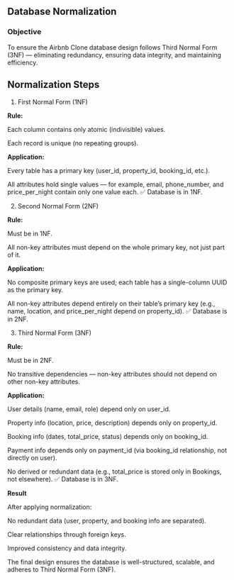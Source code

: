 ## Database Normalization
### Objective

To ensure the Airbnb Clone database design follows Third Normal Form (3NF) — eliminating redundancy, ensuring data integrity, and maintaining efficiency.

## Normalization Steps
1. First Normal Form (1NF)

**Rule:**

Each column contains only atomic (indivisible) values.

Each record is unique (no repeating groups).

**Application:**

Every table has a primary key (user_id, property_id, booking_id, etc.).

All attributes hold single values — for example, email, phone_number, and price_per_night contain only one value each.
✅ Database is in 1NF.

2. Second Normal Form (2NF)

**Rule:**

Must be in 1NF.

All non-key attributes must depend on the whole primary key, not just part of it.

**Application:**

No composite primary keys are used; each table has a single-column UUID as the primary key.

All non-key attributes depend entirely on their table’s primary key (e.g., name, location, and price_per_night depend on property_id).
✅ Database is in 2NF.

3. Third Normal Form (3NF)

**Rule:**

Must be in 2NF.

No transitive dependencies — non-key attributes should not depend on other non-key attributes.

**Application:**

User details (name, email, role) depend only on user_id.

Property info (location, price, description) depends only on property_id.

Booking info (dates, total_price, status) depends only on booking_id.

Payment info depends only on payment_id (via booking_id relationship, not directly on user).

No derived or redundant data (e.g., total_price is stored only in Bookings, not elsewhere).
✅ Database is in 3NF.

**Result**

After applying normalization:

No redundant data (user, property, and booking info are separated).

Clear relationships through foreign keys.

Improved consistency and data integrity.

The final design ensures the database is well-structured, scalable, and adheres to Third Normal Form (3NF).
